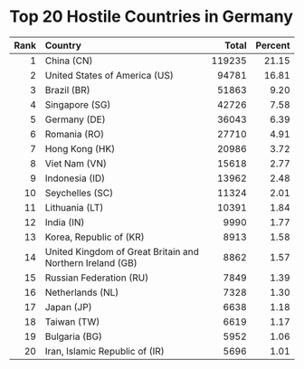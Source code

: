 # Top 20 Hostile Countries in Germany

| Rank | Country | Total | Percent |
| ---: | :------ | ----: | ------: |
| 1 | China (CN) | 119235 | 21.15 |
| 2 | United States of America (US) | 94781 | 16.81 |
| 3 | Brazil (BR) | 51863 | 9.20 |
| 4 | Singapore (SG) | 42726 | 7.58 |
| 5 | Germany (DE) | 36043 | 6.39 |
| 6 | Romania (RO) | 27710 | 4.91 |
| 7 | Hong Kong (HK) | 20986 | 3.72 |
| 8 | Viet Nam (VN) | 15618 | 2.77 |
| 9 | Indonesia (ID) | 13962 | 2.48 |
| 10 | Seychelles (SC) | 11324 | 2.01 |
| 11 | Lithuania (LT) | 10391 | 1.84 |
| 12 | India (IN) | 9990 | 1.77 |
| 13 | Korea, Republic of (KR) | 8913 | 1.58 |
| 14 | United Kingdom of Great Britain and Northern Ireland (GB) | 8862 | 1.57 |
| 15 | Russian Federation (RU) | 7849 | 1.39 |
| 16 | Netherlands (NL) | 7328 | 1.30 |
| 17 | Japan (JP) | 6638 | 1.18 |
| 18 | Taiwan (TW) | 6619 | 1.17 |
| 19 | Bulgaria (BG) | 5952 | 1.06 |
| 20 | Iran, Islamic Republic of (IR) | 5696 | 1.01 |
